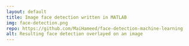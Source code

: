 ```yaml
---
layout: default
title: Image face detection written in MATLAB
img: face-detection.png
repo: https://github.com/MaiHameed/face-detection-machine-learning
alt: Resulting face detection overlayed on an image
---
```

